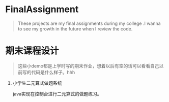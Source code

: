 # FinalAssignment

> These projects are my final assignments during my college .I wanna to see my growth in the future when I review the code.

# 期末课程设计

> 这些小demo都是上学时写的期末作业，想着以后有空的话可以看看自己以前写的代码是什么样子。hhh

1. 小学生二元算式做题系统

   java实现在控制台进行二元算式的做题练习。

